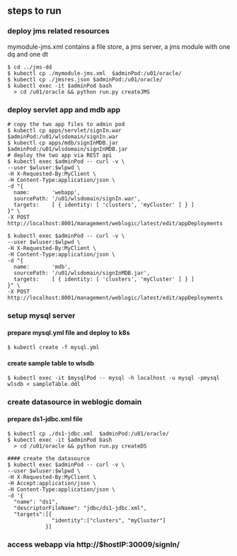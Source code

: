 ## steps to run

### deploy jms related resources
mymodule-jms.xml contains a file store, a jms server, a jms module with one dq and one dt
```
$ cd ../jms-dd
$ kubectl cp ./mymodule-jms.xml  $adminPod:/u01/oracle/
$ kubectl cp ./jmsres.json $adminPod:/u01/oracle/
$ kubectl exec -it $adminPod bash
  > cd /u01/oracle && python run.py createJMS
```

### deploy servlet app and mdb app
```
# copy the two app files to admin pod
$ kubectl cp apps/servlet/signIn.war $adminPod:/u01/wlsdomain/signIn.war
$ kubectl cp apps/mdb/signInMDB.jar $adminPod:/u01/wlsdomain/signInMDB.jar
# deploy the two app via REST api
$ kubectl exec $adminPod -- curl -v \
--user $wluser:$wlpwd \
-H X-Requested-By:MyClient \
-H Content-Type:application/json \
-d "{
  name:       'webapp',
  sourcePath: '/u01/wlsdomain/signIn.war',
  targets:    [ { identity: [ 'clusters', 'myCluster' ] } ]
}" \
-X POST http://localhost:8001/management/weblogic/latest/edit/appDeployments

$ kubectl exec $adminPod -- curl -v \
--user $wluser:$wlpwd \
-H X-Requested-By:MyClient \
-H Content-Type:application/json \
-d "{
  name:       'mdb',
  sourcePath: '/u01/wlsdomain/signInMDB.jar',
  targets:    [ { identity: [ 'clusters', 'myCluster' ] } ]
}" \
-X POST http://localhost:8001/management/weblogic/latest/edit/appDeployments
```

### setup mysql server
#### prepare mysql.yml file and deploy to k8s
```
$ kubectl create -f mysql.yml
```
#### create sample table to wlsdb
```
$ kubectl exec -it $mysqlPod -- mysql -h localhost -u mysql -pmysql wlsdb < sampleTable.ddl
```

### create datasource in weblogic domain
#### prepare ds1-jdbc.xml file
```
$ kubectl cp ./ds1-jdbc.xml  $adminPod:/u01/oracle/
$ kubectl exec -it $adminPod bash
  > cd /u01/oracle && python run.py createDS

#### create the datasource
$ kubectl exec $adminPod -- curl -v \
--user $wluser:$wlpwd \
-H X-Requested-By:MyClient \
-H Accept:application/json \
-H Content-Type:application/json \
-d '{
  "name": "ds1",
  "descriptorFileName": "jdbc/ds1-jdbc.xml",
  "targets":[{
              "identity":["clusters", "myCluster"]
            }]
```

### access webapp via http://$hostIP:30009/signIn/
